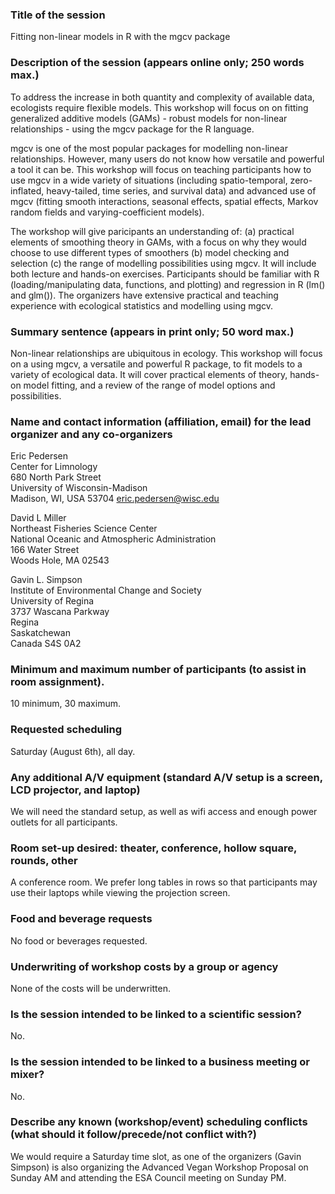 ### Title of the session

Fitting non-linear models in R with the mgcv package

### Description of the session (appears online only; 250 words max.)

To address the increase in both quantity and complexity of available data, ecologists require flexible models. This workshop will focus on on fitting generalized additive models (GAMs) - robust models for non-linear relationships - using the mgcv package for the R language.

mgcv is one of the most popular packages for modelling non-linear relationships. However, many users do not know how versatile and powerful a tool it can be. This workshop will focus on teaching participants how to use mgcv in a wide variety of situations (including spatio-temporal, zero-inflated, heavy-tailed, time series, and survival data) and advanced use of mgcv (fitting smooth interactions, seasonal effects, spatial effects, Markov random fields and varying-coefficient models).

The workshop will give paricipants an understanding of: (a) practical elements of smoothing theory in GAMs, with a focus on why they would choose to use different types of smoothers (b) model checking and selection (c) the range of modelling possibilities using mgcv.  It will include both lecture and hands-on exercises. Participants should be familiar with R (loading/manipulating data, functions, and plotting) and regression in R (lm() and glm()). The organizers have extensive practical and teaching experience with ecological statistics and modelling using mgcv.

### Summary sentence (appears in print only; 50 word max.)

Non-linear relationships are ubiquitous in ecology.  This workshop will focus on a using mgcv, a versatile and powerful R package, to fit models to a variety of ecological data. It will cover practical elements of theory, hands-on model fitting, and a review of the range of model options and possibilities.

### Name and contact information (affiliation, email) for the lead organizer and any co-organizers

Eric Pedersen  
Center for Limnology  
680 North Park Street  
University of Wisconsin-Madison  
Madison, WI, USA 53704 
eric.pedersen@wisc.edu

David L Miller  
Northeast Fisheries Science Center  
National Oceanic and Atmospheric Administration  
166 Water Street  
Woods Hole, MA 02543

Gavin L. Simpson  
Institute of Environmental Change and Society  
University of Regina  
3737 Wascana Parkway  
Regina  
Saskatchewan  
Canada
S4S 0A2

### Minimum and maximum number of participants (to assist in room assignment).
10 minimum, 30 maximum.

### Requested scheduling
Saturday (August 6th), all day. 

### Any additional A/V equipment (standard A/V setup is a screen, LCD projector, and laptop)
We will need the standard setup, as well as wifi access and enough power outlets for all participants.

### Room set-up desired: theater, conference, hollow square, rounds, other
A conference room. We prefer long tables in rows so that participants may use their laptops while viewing the projection screen.

### Food and beverage requests
No food or beverages requested.

### Underwriting of workshop costs by a group or agency
None of the costs will be underwritten.

### Is the session intended to be linked to a scientific session?
No.

### Is the session intended to be linked to a business meeting or mixer?
No. 

### Describe any known (workshop/event) scheduling conflicts (what should it follow/precede/not conflict with?)
We would require a Saturday time slot, as one of the organizers (Gavin Simpson) is also organizing 
the Advanced Vegan Workshop Proposal on Sunday AM and attending the ESA Council meeting on Sunday PM.
